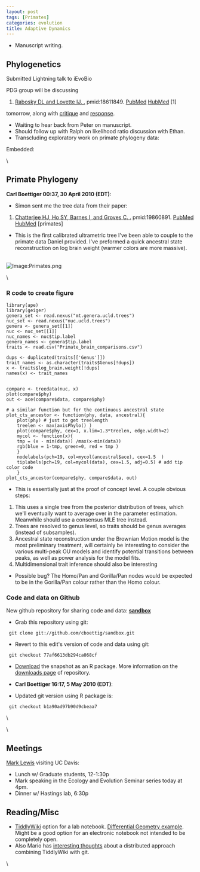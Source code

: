 ```yaml
---
layout: post
tags: [Primates]
categories: evolution
title: Adaptive Dynamics
---
```







 








-   Manuscript writing.

Phylogenetics
-------------

Submitted Lightning talk to iEvoBio

PDG group will be discussing

1.  [Rabosky DL and Lovette IJ.
    .](http://eutils.ncbi.nlm.nih.gov/entrez/eutils/elink.fcgi?cmd=prlinks&dbfrom=pubmed&retmode=ref&id=18611849 "View or buy article from publisher (if available)")
    pmid:18611849.
    [PubMed](http://eutils.ncbi.nlm.nih.gov/entrez/eutils/efetch.fcgi?db=pubmed&rettype=abstract&id=18611849 "PMID 18611849")
    [HubMed](http://www.hubmed.org/display.cgi?uids=18611849 "PMID 18611849")
    [1]

tomorrow, along with
[critique](http://hdl.handle.net/10.1098/rspb.2008.1249 "doi:10.1098/rspb.2008.1249")
and
[response](http://hdl.handle.net/10.1098/rspb.2008.1584 "doi:10.1098/rspb.2008.1584").

-   Waiting to hear back from Peter on manuscript.
-   Should follow up with Ralph on likelihood ratio discussion with
    Ethan.
-   Transcluding exploratory work on primate phylogeny data:

Embedded:

\

Primate Phylogeny
-----------------

**Carl Boettiger 00:37, 30 April 2010 (EDT)**:

-   Simon sent me the tree data from their paper:

1.  [Chatterjee HJ, Ho SY, Barnes I, and Groves C.
    .](http://eutils.ncbi.nlm.nih.gov/entrez/eutils/elink.fcgi?cmd=prlinks&dbfrom=pubmed&retmode=ref&id=19860891 "View or buy article from publisher (if available)")
    pmid:19860891.
    [PubMed](http://eutils.ncbi.nlm.nih.gov/entrez/eutils/efetch.fcgi?db=pubmed&rettype=abstract&id=19860891 "PMID 19860891")
    [HubMed](http://www.hubmed.org/display.cgi?uids=19860891 "PMID 19860891")
    [primates]

-   This is the first calibrated ultrametric tree I've been able to
    couple to the primate data Daniel provided. I've preformed a quick
    ancestral state reconstruction on log brain weight (warmer colors
    are more massive).

\
 ![Image:Primates.png](http://openwetware.org/images/9/96/Primates.png)

\

### R code to create figure

~~~~ {.de1}
library(ape)
library(geiger)
genera_set <- read.nexus("mt.genera.ucld.trees")
nuc_set <- read.nexus("nuc.ucld.trees")
genera <- genera_set[[1]]
nuc <- nuc_set[[1]]
nuc_names <- nuc$tip.label
genera_names <- genera$tip.label
traits <- read.csv("Primate_brain_comparisons.csv")
 
dups <- duplicated(traits[['Genus']])
trait_names <- as.character(traits$Genus[!dups])
x <- traits$log_brain.weight[!dups]
names(x) <- trait_names
 
 
compare <- treedata(nuc, x)
plot(compare$phy)
out <- ace(compare$data, compare$phy)
 
# a similar function but for the continuous ancestral state 
plot_cts_ancestor <- function(phy, data, ancestral){  
    plot(phy) # just to get treelength 
    treelen <- max(axisPhylo() )
    plot(compare$phy, cex=1, x.lim=1.3*treelen, edge.width=2)
    mycol <- function(x){
    tmp = (x - min(data)) /max(x-min(data)) 
    rgb(blue = 1-tmp, green=0, red = tmp )
    }
    nodelabels(pch=19, col=mycol(ancestral$ace), cex=1.5  )
    tiplabels(pch=19, col=mycol(data), cex=1.5, adj=0.5) # add tip color code
    }
plot_cts_ancestor(compare$phy, compare$data, out)
~~~~

-   This is essentially just at the proof of concept level. A couple
    obvious steps:

1.  This uses a single tree from the posterior distribution of trees,
    which we'll eventually want to average over in the parameter
    estimation. Meanwhile should use a consensus MLE tree instead.
2.  Trees are resolved to genus level, so traits should be genus
    averages (instead of subsamples).
3.  Ancestral state reconstruction under the Brownian Motion model is
    the most preliminary treatment, will certainly be interesting to
    consider the various multi-peak OU models and identify potential
    transitions between peaks, as well as power analysis for the model
    fits.
4.  Multidimensional trait inference should also be interesting

-   Possible bug? The Homo/Pan and Gorilla/Pan nodes would be expected
    to be in the Gorilla/Pan colour rather than the Homo colour.

### Code and data on Github

New github repository for sharing code and data:
**[sandbox](http://github.com/cboettig/sandbox "http://github.com/cboettig/sandbox")**

-   Grab this repository using git:

<!-- -->

     git clone git://github.com/cboettig/sandbox.git

-   Revert to this edit's version of code and data using git:

<!-- -->

     git checkout 77af6613db294ca068cf

-   [Download](http://github.com/downloads/cboettig/sandbox/sandbox_0.0-1.tar.gz "http://github.com/downloads/cboettig/sandbox/sandbox_0.0-1.tar.gz")
    the snapshot as an R package. More information on the [downloads
    page](http://github.com/cboettig/sandbox/downloads "http://github.com/cboettig/sandbox/downloads")
    of repository.

-   **Carl Boettiger 16:17, 5 May 2010 (EDT)**:
-   Updated git version using R package is:

<!-- -->

     git checkout b1a90ad97b90d9cbeaa7 

\

\

Meetings
--------

[Mark
Lewis](http://www.math.ualberta.ca/~mlewis/ "http://www.math.ualberta.ca/~mlewis/")
visiting UC Davis:

-   Lunch w/ Graduate students, 12-1:30p
-   Mark speaking in the Ecology and Evolution Seminar series today at
    4pm.
-   Dinner w/ Hastings lab, 6:30p

Reading/Misc
------------

-   [TiddlyWiki](http://www.tiddlywiki.com/ "http://www.tiddlywiki.com/")
    option for a lab notebook. [Differential Geometry
    example](http://deferentialgeometry.org/ "http://deferentialgeometry.org/").
    Might be a good option for an electronic notebook not intended to be
    completely open.
-   Also Mario has [interesting
    thoughts](http://pineda-krch.com/2008/08/12/distributed-open-notebook-science/ "http://pineda-krch.com/2008/08/12/distributed-open-notebook-science/")
    about a distributed approach combining TiddlyWiki with git.

\

